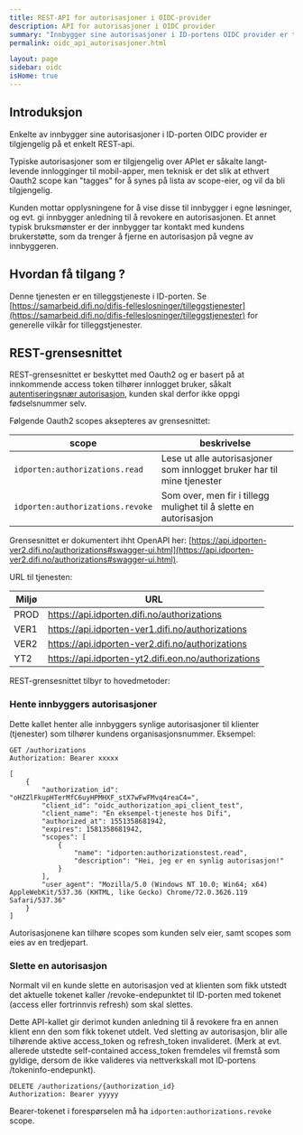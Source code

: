 ```yaml
---
title: REST-API for autorisasjoner i OIDC-provider
description: API for autorisasjoner i OIDC provider
summary: "Innbygger sine autorisasjoner i ID-portens OIDC provider er tilgjengelig på et REST-api, for kundens egen oversikt.  Typiske autorisasjoner er såkalte langt-levende innlogginger til mobil-apper."
permalink: oidc_api_autorisasjoner.html

layout: page
sidebar: oidc
isHome: true
---
```


## Introduksjon

Enkelte av innbygger sine autorisasjoner i ID-porten OIDC provider er tilgjengelig på et enkelt REST-api.

Typiske autorisasjoner som er tilgjengelig over APIet er såkalte langt-levende innlogginger til mobil-apper, men teknisk er det slik at ethvert Oauth2 scope kan "tagges" for å synes på lista av scope-eier, og vil da bli tilgjengelig.

Kunden mottar opplysningene for å vise disse til innbygger i egne løsninger, og evt. gi innbygger anledning til å revokere en autorisasjonen.  Et annet typisk bruksmønster er der innbygger tar kontakt med kundens brukerstøtte, som da trenger å fjerne en autorisasjon på vegne av innbyggeren.

## Hvordan få tilgang ?

Denne tjenesten er en tilleggstjeneste i ID-porten. Se [https://samarbeid.difi.no/difis-felleslosninger/tilleggstjenester](https://samarbeid.difi.no/difis-felleslosninger/tilleggstjenester) for generelle vilkår for tilleggstjenester.


## REST-grensesnittet

REST-grensesnittet er beskyttet med Oauth2 og er basert på at innkommende access token tilhører innlogget bruker,  såkalt  [autentiseringsnær autorisasjon](https://difi.github.io/idporten-oidc-dokumentasjon/oidc_auth_oauth2.html), kunden skal derfor ikke oppgi fødselsnummer selv.

Følgende Oauth2 scopes aksepteres av grensesnittet:

| scope | beskrivelse |
| - | - |   
| `idporten:authorizations.read`  |  Lese ut alle autorisasjoner som innlogget bruker har til mine tjenester  |
| `idporten:authorizations.revoke`  | Som over, men fir i tillegg mulighet til å slette en autorisasjon  |


Grensesnittet er dokumentert ihht OpenAPI her: [https://api.idporten-ver2.difi.no/authorizations#swagger-ui.html](https://api.idporten-ver2.difi.no/authorizations#swagger-ui.html).

URL til tjenesten:

| Miljø | URL |
|-|-|
|PROD  | https://api.idporten.difi.no/authorizations  |
|VER1  | https://api.idporten-ver1.difi.no/authorizations |
|VER2  | https://api.idporten-ver2.difi.no/authorizations  |
|YT2   | https://api.idporten-yt2.difi.eon.no/authorizations |

REST-grensesnittet tilbyr to hovedmetoder:

### Hente innbyggers autorisasjoner

Dette kallet henter alle innbyggers synlige autorisasjoner til klienter (tjenester) som tilhører kundens organisasjonsnummer.  Eksempel:

```
GET /authorizations
Authorization: Bearer xxxxx

[
    {
        "authorization_id": "oHZZlFkupHTerMfC6uyHPMHXF_stX7wFwFMvq4reaC4=",
        "client_id": "oidc_authorization_api_client_test",
        "client_name": "En eksempel-tjeneste hos Difi",
        "authorized_at": 1551358681942,
        "expires": 1581358681942,
        "scopes": [
            {
                "name": "idporten:authorizationstest.read",
                "description": "Hei, jeg er en synlig autorisasjon!"
            }
        ],
        "user_agent": "Mozilla/5.0 (Windows NT 10.0; Win64; x64) AppleWebKit/537.36 (KHTML, like Gecko) Chrome/72.0.3626.119 Safari/537.36"
    }
]

```

Autorisasjonene kan tilhøre scopes som kunden selv eier, samt scopes som eies av en tredjepart.


### Slette en autorisasjon

Normalt vil en kunde slette en autorisasjon ved at klienten som fikk utstedt det aktuelle tokenet kaller /revoke-endepunktet til ID-porten med tokenet (access eller fortrinnvis refresh) som skal slettes.

Dette API-kallet gir derimot kunden anledning til å revokere fra en annen klient enn den som fikk tokenet utdelt.  Ved sletting av autorisasjon, blir alle tilhørende aktive access_token og refresh_token invalideret.   (Merk at evt. allerede utstedte self-contained access_token fremdeles vil fremstå som gyldige, dersom de ikke valideres via nettverkskall mot ID-portens /tokeninfo-endepunkt).

```
DELETE /authorizations/{authorization_id}
Authorization: Bearer yyyyy
```
Bearer-tokenet i forespørselen må ha `idporten:authorizations.revoke` scope.
